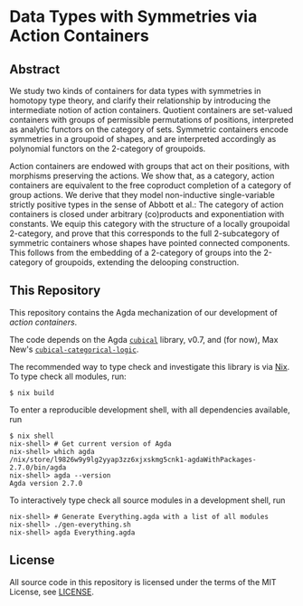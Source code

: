 # Data Types with Symmetries via Action Containers

## Abstract

We study two kinds of containers for data types with symmetries in homotopy type theory, and clarify their relationship by introducing the intermediate notion of action containers.
Quotient containers are set-valued containers with groups of permissible permutations of positions, interpreted as analytic functors on the category of sets.
Symmetric containers encode symmetries in a groupoid of shapes, and are interpreted accordingly as polynomial functors on the 2-category of groupoids.

Action containers are endowed with groups that act on their positions, with morphisms preserving the actions.
We show that, as a category, action containers are equivalent to the free coproduct completion of a category of group actions.
We derive that they model non-inductive single-variable strictly positive types in the sense of Abbott et al.:
The category of action containers is closed under arbitrary (co)products and exponentiation with constants.
We equip this category with the structure of a locally groupoidal 2-category, and prove that this corresponds to the full 2-subcategory of symmetric containers whose shapes have pointed connected components.
This follows from the embedding of a 2-category of groups into the 2-category of groupoids, extending the delooping construction.

## This Repository

This repository contains the Agda mechanization of our development of _action containers_.

The code depends on the Agda [`cubical`](https://github.com/agda/cubical) library, v0.7,
and (for now), Max New's [`cubical-categorical-logic`](https://github.com/maxsnew/cubical-categorical-logic).

The recommended way to type check and investigate this library is via [Nix](https://nixos.org/download/).
To type check all modules, run:

```console
$ nix build
```

To enter a reproducible development shell, with all dependencies available, run

```console
$ nix shell
nix-shell> # Get current version of Agda
nix-shell> which agda
/nix/store/l9826w9y9lg2yyap3zz6xjxskmg5cnk1-agdaWithPackages-2.7.0/bin/agda
nix-shell> agda --version
Agda version 2.7.0
```

To interactively type check all source modules in a development shell, run

```console
nix-shell> # Generate Everything.agda with a list of all modules
nix-shell> ./gen-everything.sh
nix-shell> agda Everything.agda
```

## License

All source code in this repository is licensed under the terms of the MIT License, see [LICENSE](./LICENSE).
